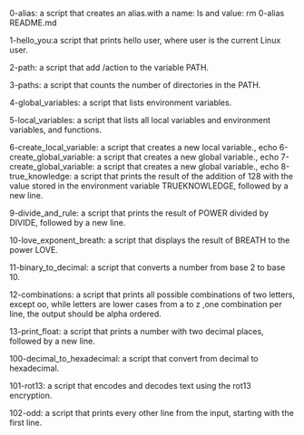 0-alias: a script that creates an alias.with a name: ls and value: rm 0-alias README.md

1-hello_you:a script that prints hello user, where user is the current Linux user.

2-path: a script that add /action to the variable PATH.

3-paths: a script that counts the number of directories in the PATH.

4-global_variables: a script that lists environment variables.

5-local_variables: a script that lists all local variables and environment variables, and functions.

6-create_local_variable: a script that creates a new local variable., echo 
6-create_global_variable: a script that creates a new global variable., echo 
7-create_global_variable: a script that creates a new global variable., echo 
8-true_knowledge: a script that prints the result of the addition of 128 with the value stored in the environment variable TRUEKNOWLEDGE, followed by a new line.

9-divide_and_rule: a script that prints the result of POWER divided by DIVIDE, followed by a new line.

10-love_exponent_breath: a script that displays the result of BREATH to the power LOVE.

11-binary_to_decimal: a script that converts a number from base 2 to base 10.

12-combinations: a script that prints all possible combinations of two letters, except oo, while letters are lower cases from a to z ,one combination per line, the output should be alpha ordered.

13-print_float: a script that prints a number with two decimal places, followed by a new line.

100-decimal_to_hexadecimal: a script that convert from decimal to hexadecimal.

101-rot13: a script that encodes and decodes text using the rot13 encryption.

102-odd: a script that prints every other line from the input, starting with the first line.

